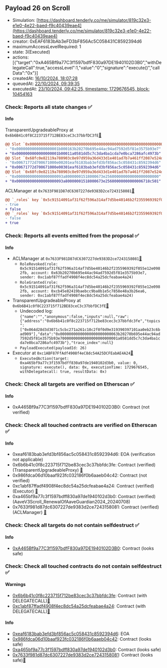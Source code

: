 ## Payload 26 on Scroll

- Simulation: [https://dashboard.tenderly.co/me/simulator/819c32e3-e1e0-4e22-baed-f9c40439eae4](https://dashboard.tenderly.co/me/simulator/819c32e3-e1e0-4e22-baed-f9c40439eae4)
- creator: 0xEAF6183bAb3eFD3bF856Ac5C058431C8592394d6
- maximumAccessLevelRequired: 1
- state: 3(Executed)
- actions: [{"target":"0xA465Bf9a77C3f1597bdfF830a97DE1940102D3B0","withDelegateCall":true,"accessLevel":1,"value":"0","signature":"execute()","callData":"0x"}]
- createdAt: [16/10/2024, 18:07:28](https://scrollscan.com/tx/0x1ca378acb6391b0261058c95988001192cc9d9db1cde2b0a516ffff1fa0cff85)
- queuedAt: [22/10/2024, 09:39:35](https://scrollscan.com/tx/0x036564ce3e5fcbcf66420e42b635a1738c85a7c332770749546066584f7a122c)
- executedAt: [23/10/2024, 09:42:25, timestamp: 1729676545, block: 10454163](https://scrollscan.com/tx/0x029a21a66ec5bd0821592962fdfdff09989aca5402f5f66acbeb158578efbe57)

### Check: Reports all state changes :white_check_mark:

#### Info


TransparentUpgradeableProxy at `0x6b6B41c0f8C223715f712BE83ceC3c37bbfDC3fE`[:ghost:](https://github.com/bgd-labs/aave-address-book "GovernanceV3Scroll.PAYLOADS_CONTROLLER")
```diff
@@ Slot `0x0000000000000000000000000000000000000000000000000000000000000001` @@
- "0x0000000000000000001b000163b20270b695e44ac94ad7592d5f81e3575b93e7"
+ "0x0000000000000000001b00011a0581dd5c7c3da4ba1cda7e0bca7286afc4973b"
@@ Slot `0x68fc0e82119a780903c8e97d959a36d433d1e401ad7b7a461ff2087e524d54a8` @@
- "0x00671772d700671000e00201eaf6183bab3efd3bf856ac5c058431c8592394d6"
+ "0x00671772d700671000e00301eaf6183bab3efd3bf856ac5c058431c8592394d6"
@@ Slot `0x68fc0e82119a780903c8e97d959a36d433d1e401ad7b7a461ff2087e524d54a9` @@
- "0x000000000000000000093a80000001518000673e256000000000000000000000"
+ "0x000000000000000000093a80000001518000673e25600000000000006718c501"
```

ACLManager at `0x7633F981D87dC6307227de9383D2ce7243158081`[:ghost:](https://github.com/bgd-labs/aave-address-book "AaveV3Scroll.ACL_MANAGER")
```diff
@@ `_roles` key `0x5c91514091af31f62f596a314af7d5be40146b2f2355969392f055e12e0982fb.members.0x63b20270b695e44ac94ad7592d5f81e3575b93e7` @@
- true
+ false
@@ `_roles` key `0x5c91514091af31f62f596a314af7d5be40146b2f2355969392f055e12e0982fb.members.0xcb45e82419baebcc9ba8b1e5c7858e48a3b26ea6` @@
- false
+ true
```


### Check: Reports all events emitted from the proposal :white_check_mark:

#### Info

- ACLManager at `0x7633F981D87dC6307227de9383D2ce7243158081`[:ghost:](https://github.com/bgd-labs/aave-address-book "AaveV3Scroll.ACL_MANAGER")
  - `RoleRevoked(role: 0x5c91514091af31f62f596a314af7d5be40146b2f2355969392f055e12e0982fb, account: 0x63b20270b695e44ac94ad7592d5f81e3575b93e7, sender: 0xc1abf87ffadf4908f4ec8dc54a25dcfeabae4a24)`
  - `RoleGranted(role: 0x5c91514091af31f62f596a314af7d5be40146b2f2355969392f055e12e0982fb, account: 0xcb45e82419baebcc9ba8b1e5c7858e48a3b26ea6, sender: 0xc1abf87ffadf4908f4ec8dc54a25dcfeabae4a24)`
- TransparentUpgradeableProxy at `0x6b6B41c0f8C223715f712BE83ceC3c37bbfDC3fE`[:ghost:](https://github.com/bgd-labs/aave-address-book "GovernanceV3Scroll.PAYLOADS_CONTROLLER")
  - Undecoded log: `{"name":"","anonymous":false,"inputs":null,"raw":{"address":"0x6b6b41c0f8c223715f712be83cec3c37bbfdc3fe","topics":["0x064d28d3d3071c5cbc271a261c10c2f0f0d9e319390397101aa0eb23c6bad909"],"data":"0x00000000000000000000000063b20270b695e44ac94ad7592d5f81e3575b93e70000000000000000000000001a0581dd5c7c3da4ba1cda7e0bca7286afc4973b"},"trace_index":null}`
  - `PayloadExecuted(payloadId: 26)`
- Executor at `0xc1ABF87FfAdf4908f4eC8dc54A25DCFEabAE4A24`[:ghost:](https://github.com/bgd-labs/aave-address-book "AaveV3Scroll.ACL_ADMIN, GovernanceV3Scroll.EXECUTOR_LVL_1")
  - `ExecutedAction(target: 0xa465bf9a77c3f1597bdff830a97de1940102d3b0, value: 0, signature: execute(), data: 0x, executionTime: 1729676545, withDelegatecall: true, resultData: 0x)`

### Check: Check all targets are verified on Etherscan :white_check_mark:

#### Info

- 0xA465Bf9a77C3f1597bdfF830a97DE1940102D3B0: Contract (not verified) 

### Check: Check all touched contracts are verified on Etherscan :white_check_mark:

#### Info

- 0xeaf6183bab3efd3bf856ac5c058431c8592394d6: EOA (verification not applicable)
- 0x6b6b41c0f8c223715f712be83cec3c37bbfdc3fe: Contract (verified) (TransparentUpgradeableProxy) [:ghost:](https://github.com/bgd-labs/aave-address-book "GovernanceV3Scroll.PAYLOADS_CONTROLLER")
- 0x986fdca06d10baaf923fc032186f0b6aaeb04c42: Contract (not verified) 
- 0xc1abf87ffadf4908f4ec8dc54a25dcfeabae4a24: Contract (verified) (Executor) [:ghost:](https://github.com/bgd-labs/aave-address-book "AaveV3Scroll.ACL_ADMIN, GovernanceV3Scroll.EXECUTOR_LVL_1")
- 0xa465bf9a77c3f1597bdff830a97de1940102d3b0: Contract (verified) (AaveV3Scroll_RenewalOfAaveGuardian2024_20240708) 
- 0x7633f981d87dc6307227de9383d2ce7243158081: Contract (verified) (ACLManager) [:ghost:](https://github.com/bgd-labs/aave-address-book "AaveV3Scroll.ACL_MANAGER")

### Check: Check all targets do not contain selfdestruct :white_check_mark:

#### Info

- [0xA465Bf9a77C3f1597bdfF830a97DE1940102D3B0](https://scrollscan.com/address/0xA465Bf9a77C3f1597bdfF830a97DE1940102D3B0): Contract (looks safe)

### Check: Check all touched contracts do not contain selfdestruct :white_check_mark:

#### Warnings

- [0x6b6b41c0f8c223715f712be83cec3c37bbfdc3fe](https://scrollscan.com/address/0x6b6b41c0f8c223715f712be83cec3c37bbfdc3fe): Contract (with DELEGATECALL)[:ghost:](https://github.com/bgd-labs/aave-address-book "GovernanceV3Scroll.PAYLOADS_CONTROLLER")
- [0xc1abf87ffadf4908f4ec8dc54a25dcfeabae4a24](https://scrollscan.com/address/0xc1abf87ffadf4908f4ec8dc54a25dcfeabae4a24): Contract (with DELEGATECALL)[:ghost:](https://github.com/bgd-labs/aave-address-book "AaveV3Scroll.ACL_ADMIN, GovernanceV3Scroll.EXECUTOR_LVL_1")

#### Info

- [0xeaf6183bab3efd3bf856ac5c058431c8592394d6](https://scrollscan.com/address/0xeaf6183bab3efd3bf856ac5c058431c8592394d6): EOA
- [0x986fdca06d10baaf923fc032186f0b6aaeb04c42](https://scrollscan.com/address/0x986fdca06d10baaf923fc032186f0b6aaeb04c42): Contract (looks safe)
- [0xa465bf9a77c3f1597bdff830a97de1940102d3b0](https://scrollscan.com/address/0xa465bf9a77c3f1597bdff830a97de1940102d3b0): Contract (looks safe)
- [0x7633f981d87dc6307227de9383d2ce7243158081](https://scrollscan.com/address/0x7633f981d87dc6307227de9383d2ce7243158081): Contract (looks safe)[:ghost:](https://github.com/bgd-labs/aave-address-book "AaveV3Scroll.ACL_MANAGER")

